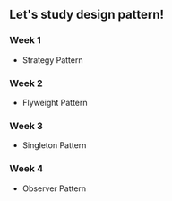 ## Let's study design pattern!

### Week 1
- Strategy Pattern

### Week 2
- Flyweight Pattern

### Week 3
- Singleton Pattern

### Week 4
- Observer Pattern
